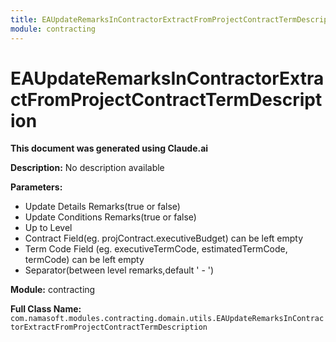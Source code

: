```yaml
---
title: EAUpdateRemarksInContractorExtractFromProjectContractTermDescription
module: contracting
---
```



<div class='entity-flows'>

# EAUpdateRemarksInContractorExtractFromProjectContractTermDescription

**This document was generated using Claude.ai**

**Description:** No description available

**Parameters:**
- Update Details Remarks(true or false)
- Update Conditions Remarks(true or false)
- Up to Level
- Contract Field(eg. projContract.executiveBudget) can be left empty
- Term Code Field (eg. executiveTermCode, estimatedTermCode, termCode) can be left empty
- Separator(between level remarks,default ' - ')

**Module:** contracting

**Full Class Name:** `com.namasoft.modules.contracting.domain.utils.EAUpdateRemarksInContractorExtractFromProjectContractTermDescription`


</div>

